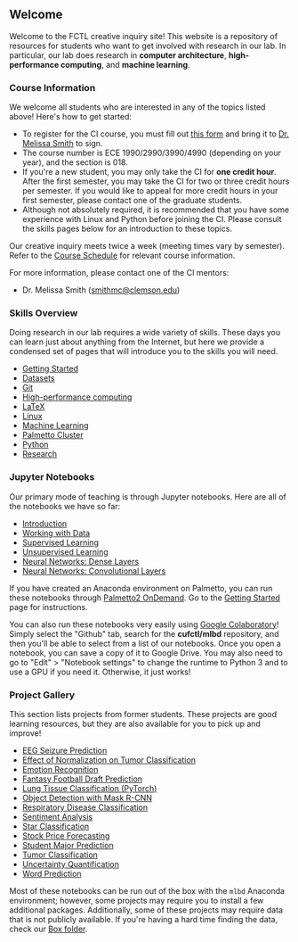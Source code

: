 ## Welcome

Welcome to the FCTL creative inquiry site! This website is a repository of resources for students who want to get involved with research in our lab. In particular, our lab does research in __computer architecture__, __high-performance computing__, and __machine learning__.

### Course Information

We welcome all students who are interested in any of the topics listed above! Here's how to get started:

- To register for the CI course, you must fill out [this form](https://www.clemson.edu/cecas/departments/ece/document_resource/undergrad/CI_Approval_Form.pdf) and bring it to [Dr. Melissa Smith](https://www.clemson.edu/cecas/departments/ece/faculty_staff/faculty/msmith.html) to sign.
- The course number is ECE 1990/2990/3990/4990 (depending on your year), and the section is 018.
- If you're a new student, you may only take the CI for __one credit hour__. After the first semester, you may take the CI for two or three credit hours per semester. If you would like to appeal for more credit hours in your first semester, please contact one of the graduate students.
- Although not absolutely required, it is recommended that you have some experience with Linux and Python before joining the CI. Please consult the skills pages below for an introduction to these topics.

Our creative inquiry meets twice a week (meeting times vary by semester). Refer to the [Course Schedule](course-info/) for relevant course information.

<!--
- [2018 Spring](course-info/2018-spring.md)
- [2017 Fall](course-info/2017-fall.md)
-->

For more information, please contact one of the CI mentors:

- Dr. Melissa Smith (smithmc@clemson.edu)

### Skills Overview

Doing research in our lab requires a wide variety of skills. These days you can learn just about anything from the Internet, but here we provide a condensed set of pages that will introduce you to the skills you will need.

- [Getting Started](skills/getting-started.md)
- [Datasets](skills/datasets.md)
- [Git](skills/git.md)
- [High-performance computing](skills/hpc.md)
- [LaTeX](skills/latex.md)
- [Linux](skills/linux.md)
- [Machine Learning](skills/machine-learning.md)
- [Palmetto Cluster](skills/palmetto-cluster.md)
- [Python](skills/python.md)
- [Research](skills/research.md)

### Jupyter Notebooks

Our primary mode of teaching is through Jupyter notebooks. Here are all of the notebooks we have so far:

- [Introduction](notebooks/introduction.ipynb)
- [Working with Data](notebooks/data-science.ipynb)
- [Supervised Learning](notebooks/supervised-learning.ipynb)
- [Unsupervised Learning](notebooks/unsupervised-learning.ipynb)
- [Neural Networks: Dense Layers](notebooks/neural-networks-dense.ipynb)
- [Neural Networks: Convolutional Layers](notebooks/neural-networks-conv.ipynb)

If you have created an Anaconda environment on Palmetto, you can run these notebooks through [Palmetto2 OnDemand](https://ondemand.rcd.clemson.edu/pun/sys/dashboard/). Go to the [Getting Started](skills/getting-started.md) page for instructions.

You can also run these notebooks very easily using [Google Colaboratory](https://colab.research.google.com/)! Simply select the "Github" tab, search for the __cufctl/mlbd__ repository, and then you'll be able to select from a list of our notebooks. Once you open a notebook, you can save a copy of it to Google Drive. You may also need to go to "Edit" > "Notebook settings" to change the runtime to Python 3 and to use a GPU if you need it. Otherwise, it just works!

### Project Gallery

This section lists projects from former students. These projects are good learning resources, but they are also available for you to pick up and improve!

- [EEG Seizure Prediction](projects/eeg-seizure-prediction.ipynb)
- [Effect of Normalization on Tumor Classification](projects/normalization-omic-data.ipynb)
- [Emotion Recognition](projects/emotion-recognition.ipynb)
- [Fantasy Football Draft Prediction](https://github.com/bensouth1200/draft-app)
- [Lung Tissue Classification (PyTorch)](projects/tissue-classification-pytorch.ipynb)
- [Object Detection with Mask R-CNN](projects/object-detection-mask-rcnn.ipynb)
- [Respiratory Disease Classification](projects/respiratory-disease-classification.ipynb)
- [Sentiment Analysis](projects/sentiment-analysis.ipynb)
- [Star Classification](projects/star-classification.ipynb)
- [Stock Price Forecasting](projects/stock-price-forecasting.ipynb)
- [Student Major Prediction](https://www.kaggle.com/arubhoop/clemson-university-venmo-friends-and-transactions)
- [Tumor Classification](projects/tumor-classification.ipynb)
- [Uncertainty Quantification](projects/uncertainty-quantification.ipynb)
- [Word Prediction](projects/word-prediction.ipynb)

Most of these notebooks can be run out of the box with the `mlbd` Anaconda environment; however, some projects may require you to install a few additional packages. Additionally, some of these projects may require data that is not publicly available. If you're having a hard time finding the data, check our [Box folder](https://clemson.app.box.com/folder/11145145746).

<!--
- [Face recognition](projects/object-recognition/)
- [Object detection](projects/object-detection/)
- Genomic data
-->
